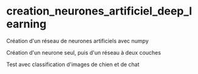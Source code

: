 # creation_neurones_artificiel_deep_learning
Création d'un réseau de neurones artificiels avec numpy

Création d'un neurone seul, puis d'un réseau à deux couches 


Test avec classification d'images de chien et de chat
